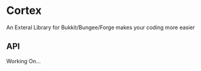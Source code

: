 # Cortex
An Exteral Library for Bukkit/Bungee/Forge makes your coding more easier

## API
Working On...
